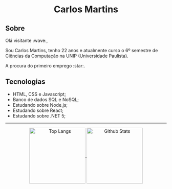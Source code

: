 
<h1 align="center">Carlos Martins</h1>
<h2>Sobre</h2>
<p>Olá visitante :wave:,
 
Sou Carlos Martins, tenho 22 anos e atualmente curso o 6º semestre de Ciências da Computação na UNIP (Universidade Paulista).</p>
<p>A procura do primeiro emprego :star:. </p>

<h2>Tecnologias</h2>

<ul>
<li>HTML, CSS e Javascript;</li>
<li>Banco de dados SQL e NoSQL;</li>
<li>Estudando sobre Node.js;</li>
<li>Estudando sobre React;</li>
<li>Estudando sobre .NET 5;</li>
</ul>
<hr>
<div align="center">
  <a href="https://github.com/CarlMartins">
    <img align="center" height="175" src="https://github-readme-stats.vercel.app/api/top-langs/?username=CarlMartins&layout=compact&show_icons=true&theme=vision-friendly-dark" alt="Top Langs" />
  </a>
  <a href="https://github.com/CarlMartins">
    <img align="center" height="175" src="https://github-readme-stats.vercel.app/api?username=CarlMartins&show_icons=true&count_private=true&theme=vision-friendly-dark" alt="Github Stats"/>
  </a>
</div>

    
    


<!--
**CarlMartins/CarlMartins** is a ✨ _special_ ✨ repository because its `README.md` (this file) appears on your GitHub profile.
